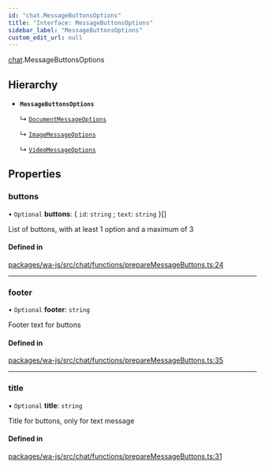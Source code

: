 ```yaml
---
id: "chat.MessageButtonsOptions"
title: "Interface: MessageButtonsOptions"
sidebar_label: "MessageButtonsOptions"
custom_edit_url: null
---
```


[chat](../namespaces/chat.md).MessageButtonsOptions

## Hierarchy

- **`MessageButtonsOptions`**

  ↳ [`DocumentMessageOptions`](chat.DocumentMessageOptions.md)

  ↳ [`ImageMessageOptions`](chat.ImageMessageOptions.md)

  ↳ [`VideoMessageOptions`](chat.VideoMessageOptions.md)

## Properties

### buttons

• `Optional` **buttons**: { `id`: `string` ; `text`: `string`  }[]

List of buttons, with at least 1 option and a maximum of 3

#### Defined in

[packages/wa-js/src/chat/functions/prepareMessageButtons.ts:24](https://github.com/wppconnect-team/wa-js/blob/main/src/chat/functions/prepareMessageButtons.ts#L24)

___

### footer

• `Optional` **footer**: `string`

Footer text for buttons

#### Defined in

[packages/wa-js/src/chat/functions/prepareMessageButtons.ts:35](https://github.com/wppconnect-team/wa-js/blob/main/src/chat/functions/prepareMessageButtons.ts#L35)

___

### title

• `Optional` **title**: `string`

Title for buttons, only for text message

#### Defined in

[packages/wa-js/src/chat/functions/prepareMessageButtons.ts:31](https://github.com/wppconnect-team/wa-js/blob/main/src/chat/functions/prepareMessageButtons.ts#L31)
